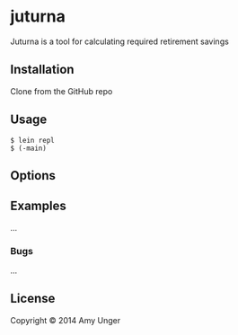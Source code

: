 # juturna

Juturna is a tool for calculating required retirement savings

## Installation

Clone from the GitHub repo

## Usage

    $ lein repl
    $ (-main)

## Options


## Examples

...

### Bugs

...

## License

Copyright © 2014 Amy Unger
